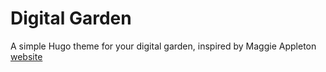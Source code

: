 # Digital Garden

A simple Hugo theme for your digital garden, inspired by Maggie Appleton [website](https://maggieappleton.com/)

